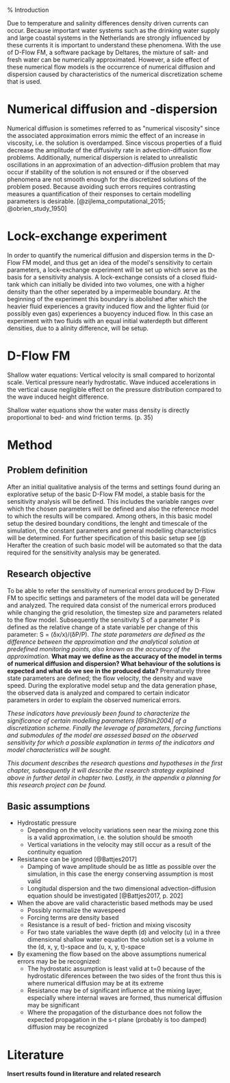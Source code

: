 % Introduction

Due to temperature and salinity differences density driven currents can occur. Because important water systems such as the drinking water supply and large coastal systems in the Netherlands are strongly influenced by these currents it is important to understand these phenomena. With the use of D-Flow FM, a software package by Deltares, the mixture of salt- and fresh water can be numerically approximated. However, a side effect of these numerical flow models is the occurrence of numerical diffusion and dispersion caused by characteristics of the numerical discretization scheme that is used.

# Numerical diffusion and -dispersion
Numerical diffusion is sometimes referred to as "numerical viscosity" since the associated approximation errors mimic the effect of an increase in viscosity, i.e. the solution is overdamped. Since viscous properties of a fluid decrease the amplitude of the diffusivity rate in advection-diffusion flow problems. Additionally, numerical dispersion is related to unrealistic oscillations in an approximation of an advection-diffusion problem that may occur if stability of the solution is not ensured or if the observed phenomena are not smooth enough for the discretized solutions of the problem posed. Because avoiding such errors requires contrasting measures a quantification of their responses to certain modelling parameters is desirable. [@zijlema_computational_2015; @obrien_study_1950]

# Lock-exchange experiment
In order to quantify the numerical diffusion and dispersion terms in the D-Flow FM model, and thus get an idea of the model's sensitivity to certain parameters, a lock-exchange experiment will be set up which serve as the basis for a sensitivity analysis. A lock-exchange consists of a closed fluid-tank which can initially be divided into two volumes, one with a higher density than the other seperated by a impermeable boundary. At the beginning of the experiment this boundary is abolished after which the heavier fluid experiences a gravity induced flow and the lighter fluid (or possibly even gas) experiences a buoyency induced flow. In this case an experiment with two fluids with an equal initial waterdepth but different densities, due to a alinity difference, will be setup. 

# D-Flow FM
Shallow water equations: Vertical velocity is small compared to horizontal scale. Vertical pressure nearly hydrostatic. Wave induced accelerations in the vertical cause negligible effect on the pressure distribution compared to the wave induced height difference. 

Shallow water equations show the water mass density is directly proportional to bed- and wind friction terms. (p. 35)


# Method
## Problem definition
After an initial qualitative analysis of the terms and settings found during an explorative setup of the basic D-Flow FM model, a stable basis for the sensitivity analysis will be defined. This includes the variable ranges over which the chosen parameters will be defined and also the reference model to which the results will be compared. Among others, in this basic model setup the desired boundary conditions, the lenght and timescale of the simulation, the constant parameters and general modelling characteristics will be determined. For further specification of this basic setup see [@ Herafter the creation of such basic model will be automated so that the data required for the sensitivity analysis may be generated.

## Research objective
To be able to refer the sensitivity of numerical errors produced by D-Flow FM to specific settings and parameters of the model data will be generated and analyzed. The required data consist of the numerical errors produced while changing the grid resolution, the timestep size and parameters related to the flow model. Subsequently the sensitivity S of a parameter P is defined as the relative change of a state variable per change of this parameter: S = (δx/x)/(δP/P). *The state parameters are defined as the difference between the approximation and the analytical solution at predefined monitoring points, also known as the accuracy of the approximation.* **What may we define as the accuracy of the model in terms of numerical diffusion and dispersion? What behaviour of the solutions is expected and what do we see in the produced data?** Prematurely three state parameters are defined; the flow velocity, the density and wave speed. During the explorative model setup and the data generation phase, the observed data is analyzed and compared to certain indicator parameters in order to explain the observed numerical errors. 

*These indicators have previously been found to characterize the significance of certain modelling parameters [@Shin2004] of a discretization scheme. Finally the leverage of parameters, forcing functions and submodules of the model are assessed based on the observed sensitivity for which a possible explanation in terms of the indicators and model characteristics will be sought.*

*This document describes the research questions and hypotheses in the first chapter, subsequently it will describe the research strategy explained above in further detail in chapter two. Lastly, in the appendix a planning for this research project can be found.*


## Basic assumptions
* Hydrostatic pressure
    - Depending on the velocity variations seen near the mixing zone this is a valid approximation, i.e. the solution should be smooth
    - Vertical variations in the velocity may still occur as a result of the continuity equation 
* Resistance can be ignored [@Battjes2017] 
    - Damping of wave amplitude should be as little as possible over the simulation, in this case the energy conserving assumption is most valid
    - Longitudal dispersion and the two dimensional advection-diffusion equation should be investigated [@Battjes2017, p. 202]
* When the above are valid characteristic based methods may be used
    - Possibly normalize the wavespeed 
    - Forcing terms are density based
    - Resistance is a result of bed- friction and mixing viscosity
    - For two state variables the wave depth (d) and velocity (u) in a three dimensional shallow water equation the solution set is a volume in the (d, x, y, t)-space and (u, x, y, t)-space
* By examening the flow based on the above assumptions numerical errors may be be recognized:
    - The hydrostatic assumption is least valid at t=0 because of the hydrostatic diferences between the two sides of the front thus this is where numerical diffusion may be at its extreme
    - Resistance may be of significant influence at the mixing layer, especially where internal waves are formed, thus numerical diffusion may be significant 
    - Where the propagation of the disturbance does not follow the expected propagation in the s-t plane (probably is too damped) diffusion may be recognized
       
# Literature
**Insert results found in literature and related research**
